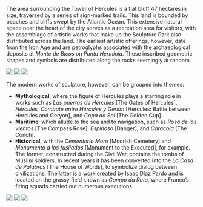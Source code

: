 The area surrounding the Tower of Hercules is a flat bluff 47 hectares in size, traversed by a series of sign-marked trails. This land is bounded by beaches and cliffs swept by the Atlantic Ocean. This extensive natural space near the heart of the city serves as a recreation area for visitors, with the assemblage of artistic works that make up the Sculpture Park also distributed across the land. The earliest artistic offerings, however, date from the Iron Age and are petroglyphs associated with the archaeological deposits at *Monte de Bicos* on *Punta Herminia*. These inscribed geometric shapes and symbols are distributed along the rocks seemingly at random.

<div class="photoset-grid" data-layout="3">
<a href="http://ciav.s3.amazonaws.com/img/_DSC3556.jpg" class="fresco" data-fresco-group="article" data-fresco-caption=""><img src="http://ciav.s3.amazonaws.com/img/_DSC3556.jpg"></a>
<a href="http://ciav.s3.amazonaws.com/img/_DSC3935.jpg" class="fresco" data-fresco-group="article" data-fresco-caption=""><img src="http://ciav.s3.amazonaws.com/img/_DSC3935.jpg"></a>
<a href="http://ciav.s3.amazonaws.com/img/_DSC3622.jpg" class="fresco" data-fresco-group="article" data-fresco-caption=""><img src="http://ciav.s3.amazonaws.com/img/_DSC3622.jpg"></a>
</div> 

The modern works of sculpture, however, can be grouped into themes: 

* **Mythological**, where the figure of Hercules plays a starring role in works such as *Las puertas de Hércules* [The Gates of Hercules], *Hércules, Combate entre Hércules y Gerión* [Hercules: Battle between Hercules and Geryon], and *Copa do Sol* [The Golden Cup].
* **Maritime**, which allude to the sea and to navigation, such as *Rosa de los vientos* [The Compass Rose], *Espinoso* [Danger], and *Caracola* [The Conch].
* **Historical**, with the *Cementerio Moro* [Moorish Cemetery] and *Monumento a los fusilados* [Monument to the Executed], for example. The former, constructed during the Civil War, contains the tombs of Muslim soldiers. In recent years it has been converted into the *La Casa de Palabras* [The House of Words], to symbolize dialog between civilizations. The latter is a work created by Isaac Díaz Pardo and is located on the grassy field known as *Campo da Rata*, where Franco’s firing squads carried out numerous executions.

<div class="photoset-grid" data-layout="3">
<a href="http://ciav.s3.amazonaws.com/img/aerial-view.jpg" class="fresco" data-fresco-group="article" data-fresco-caption=""><img src="http://ciav.s3.amazonaws.com/img/aerial-view.jpg"></a>
<a href="http://ciav.s3.amazonaws.com/img/postales-2655M.jpg" class="fresco" data-fresco-group="article" data-fresco-caption=""><img src="http://ciav.s3.amazonaws.com/img/postales-2655M.jpg"></a>
<a href="http://ciav.s3.amazonaws.com/img/_DSC3276-2.jpg" class="fresco" data-fresco-group="article" data-fresco-caption=""><img src="http://ciav.s3.amazonaws.com/img/_DSC3276-2.jpg"></a>
</div>


